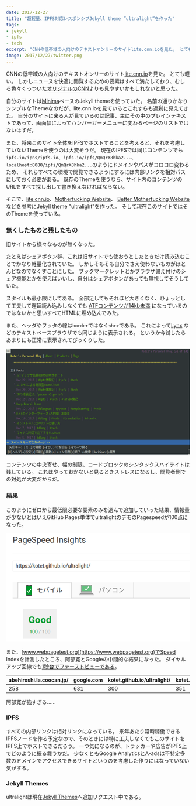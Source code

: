 ```yaml
---
date: 2017-12-27
title: "超軽量、IPFS対応レスポンシブJekyll theme ”ultralight”を作った"
tags:
- jekyll
- ipfs
- tech
excerpt: "CNNの低帯域の人向けのテキストオンリーのサイトlite.cnn.ioを見た。 とても軽い。 しかしニュースを快適に閲覧するための要素はすべて満たしており、むしろ色々くっついたオリジナルのCNNよりも見やすいかもしれないと思った。"
image: 2017/12/27/twitter.png
---
```


CNNの低帯域の人向けのテキストオンリーのサイト[lite.cnn.io](http://lite.cnn.io/)を見た。
とても軽い。
しかしニュースを快適に閲覧するための要素はすべて満たしており、むしろ色々くっついた[オリジナルのCNN](http://edition.cnn.com/)よりも見やすいかもしれないと思った。

自分のサイトは[Minima](https://github.com/jekyll/minima)ベースのJekyll themeを使っていた。
名前の通りかなりシンプルなThemeなのだが、lite.cnn.ioを見ているとこれすらも過剰に見えてきた。
自分のサイトに来る人が見ているのは記事、主にその中のプレインテキストであって、画面幅によってハンバーガーメニューに変わるページのリストではないはずだ。

また、将来このサイト全体をIPFSでホストすることを考えると、それを考慮していないThemeを使うのは大変そうだ。
現在のIPFSでは同じコンテンツでも`ipfs.io/ipns/ipfs.io`、`ipfs.io/ipfs/QmQrX8hka2...`、
`localhost:8080/ipfs/QmQrX8hka2...`のようにドメインやパスがコロコロ変わるため、
それらすべての環境で閲覧できるようにするには内部リンクを相対パスにしておく必要がある。
既存のThemeを使うなら、サイト内のコンテンツのURLをすべて探し出して書き換えなければならない。

そこで、[lite.cnn.io](http://lite.cnn.io/)、[Motherfucking Website](http://motherfuckingwebsite.com/)、
[Better Motherfucking Website](http://bettermotherfuckingwebsite.com/)などを参考にJekyll theme "ultralight"を作った。
そして現在このサイトではそのThemeを使っている。

### 無くしたものと残したもの

旧サイトから様々なものが無くなった。

たとえばシェアボタン群、これは旧サイトでも使おうとしたときだけ読み込むことでかなり軽量化されていた。
しかしそもそも自分でさえ使わないものがほとんどなのでなくすことにした。
ブックマークレットとかブラウザ備え付けのシェア機能とかを使えばいいし、自分はシェアボタンがあっても無視してそうしていた。

スタイルも最小限にしてある。
全部足してもそれほど大きくなく、ひょっとして工夫して遅延読み込みしなくても
[ATFコンテンツが14kb未満](https://developers.google.com/speed/docs/insights/mobile?hl=ja)
になっているのではないかと思いすべてHTMLに埋め込んでみた。

また、ヘッダやフッタの線は`border`ではなく`<hr>`である。
これによって[Lynx](https://ja.wikipedia.org/wiki/Lynx_(%E3%82%A6%E3%82%A7%E3%83%96%E3%83%96%E3%83%A9%E3%82%A6%E3%82%B6))
などのテキストベースブラウザでも同じように表示される。
というか今試したらあまりにも正常に表示されてびっくりした。

![スクショ](/assets/2017/12/27/lynx.png)

コンテンツの中央寄せ、幅の制限、コードブロックのシンタックスハイライトは残している。
これはやっておかないと見るときストレスになるし、閲覧者側での対処が大変だからだ。

### 結果

このようにゼロから最低限必要な要素のみを選んで追加していった結果、情報量が少ないとはいえGitHub Pages単体でultralightのデモのPagespeedが100点になった。

![スクショ](/assets/2017/12/27/pagespeed.png)

また、[www.webpagetest.org](https://www.webpagetest.org)でSpeed Indexを計測したところ、阿部寛とGoogleの中間的な結果になった。
ダイヤルアップ回線でも[1秒台でファーストビューである](https://www.webpagetest.org/result/171227_Y6_52a1bff263c001164ab06ffb530567c2/)。

| abehiroshi.la.coocan.jp/ | google.com | kotet.github.io/ultralight/ | kotet.github.io |
|--------------------------|------------|-----------------------------|-----------------|
| 258                      | 631        | 300                         | 351             |

阿部寛が強すぎる……

### IPFS

すべての内部リンクは相対リンクになっている。
来年あたり常時稼働できるIPFSノードを作る予定なので、そのときには特に工夫しなくてもこのサイトをIPFS上でホストできるだろう。
一つ気になるのが、トラッカーや広告がIPFS上でどのように振る舞うかだ。
少なくともGoogle AnalyticsとA-adsは不特定多数のドメインでアクセスできるサイトというのを考慮した作りにはなっていない気がする。

### Jekyll Themes

ultralightは現在[Jekyll Themes](http://jekyllthemes.org/)へ追加リクエスト中である。
